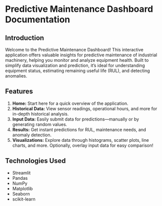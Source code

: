 # Predictive Maintenance Dashboard Documentation

## Introduction
Welcome to the Predictive Maintenance Dashboard! This interactive application offers valuable insights for predictive maintenance of industrial machinery, helping you monitor and analyze equipment health. Built to simplify data visualization and prediction, it’s ideal for understanding equipment status, estimating remaining useful life (RUL), and detecting anomalies.

## Features
1. **Home:** Start here for a quick overview of the application.
2. **Historical Data:** View sensor readings, operational hours, and more for in-depth historical analysis.
3. **Input Data:** Easily submit data for predictions—manually or by generating random values.
4. **Results:** Get instant predictions for RUL, maintenance needs, and anomaly detection.
5. **Visualizations:** Explore data through histograms, scatter plots, line charts, and more. Optionally, overlay input data for easy comparison!

## Technologies Used
- Streamlit
- Pandas
- NumPy
- Matplotlib
- Seaborn
- scikit-learn











